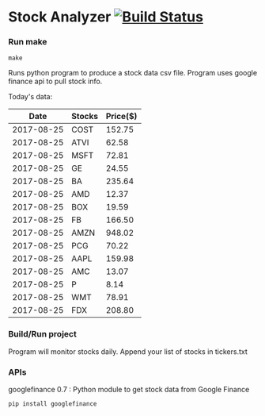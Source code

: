 # Stock Analyzer [![Build Status](https://travis-ci.org/ogoyal/StockAnalyzer.svg?branch=master)](https://travis-ci.org/ogoyal/StockAnalyzer)

### Run make
```
make
```

Runs python program to produce a stock data csv file. Program uses google finance api to pull stock info.

Today's data:

| Date| Stocks| Price($) | 
| --- | --- | ---  | 
| 2017-08-25| COST| 152.75 | 
| 2017-08-25| ATVI| 62.58 | 
| 2017-08-25| MSFT| 72.81 | 
| 2017-08-25| GE| 24.55 | 
| 2017-08-25| BA| 235.64 | 
| 2017-08-25| AMD| 12.37 | 
| 2017-08-25| BOX| 19.59 | 
| 2017-08-25| FB| 166.50 | 
| 2017-08-25| AMZN| 948.02 | 
| 2017-08-25| PCG| 70.22 | 
| 2017-08-25| AAPL| 159.98 | 
| 2017-08-25| AMC| 13.07 | 
| 2017-08-25| P| 8.14 | 
| 2017-08-25| WMT| 78.91 | 
| 2017-08-25| FDX| 208.80 | 

### Build/Run project

Program will monitor stocks daily. Append your list of stocks in tickers.txt

### APIs
googlefinance 0.7 : Python module to get stock data from Google Finance

```
pip install googlefinance
```

